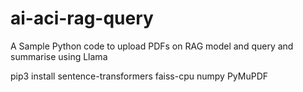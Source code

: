 # ai-aci-rag-query
A Sample Python code to upload PDFs on RAG model and query and summarise using Llama


pip3 install sentence-transformers faiss-cpu numpy PyMuPDF
